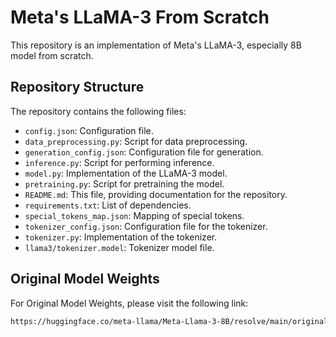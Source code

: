 # Meta's LLaMA-3 From Scratch

This repository is an implementation of Meta's LLaMA-3, especially 8B model from scratch.

## Repository Structure

The repository contains the following files:

- `config.json`: Configuration file.
- `data_preprocessing.py`: Script for data preprocessing.
- `generation_config.json`: Configuration file for generation.
- `inference.py`: Script for performing inference.
- `model.py`: Implementation of the LLaMA-3 model.
- `pretraining.py`: Script for pretraining the model.
- `README.md`: This file, providing documentation for the repository.
- `requirements.txt`: List of dependencies.
- `special_tokens_map.json`: Mapping of special tokens.
- `tokenizer_config.json`: Configuration file for the tokenizer.
- `tokenizer.py`: Implementation of the tokenizer.
- `llama3/tokenizer.model`: Tokenizer model file.

## Original Model Weights

For Original Model Weights, please visit the following link:

```markdown
https://huggingface.co/meta-llama/Meta-Llama-3-8B/resolve/main/original/consolidated.00.pth
